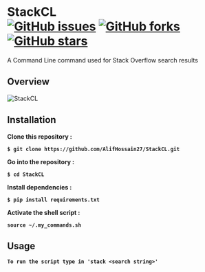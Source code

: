 # **StackCL** <br><a href="https://github.com/AlifHossain27/StackCL/issues"><img alt="GitHub issues" src="https://img.shields.io/github/issues/AlifHossain27/StackCL"></a> <a href="https://github.com/AlifHossain27/StackCL/network"><img alt="GitHub forks" src="https://img.shields.io/github/forks/AlifHossain27/StackCL"></a> <a href="https://github.com/AlifHossain27/StackCL/stargazers"><img alt="GitHub stars" src="https://img.shields.io/github/stars/AlifHossain27/StackCL"></a>

A Command Line command used for Stack Overflow search results

## **Overview**

![StackCL](https://user-images.githubusercontent.com/95392853/144740570-831cca9d-bec7-42a1-a720-2ecf16dc04de.gif)

## **Installation**

<p> <b>Clone this repository :<b/><p/>
 
```
$ git clone https://github.com/AlifHossain27/StackCL.git
```

<p> <b>Go into the repository :<b/><p/>
  
```
$ cd StackCL
```

<p> <b>Install dependencies :<b/> <p/>
  
```
$ pip install requirements.txt
```

<p/> <b>Activate the shell script :<b/> <p/>
 
```
source ~/.my_commands.sh
```

## **Usage**

```
To run the script type in 'stack <search string>'
```
